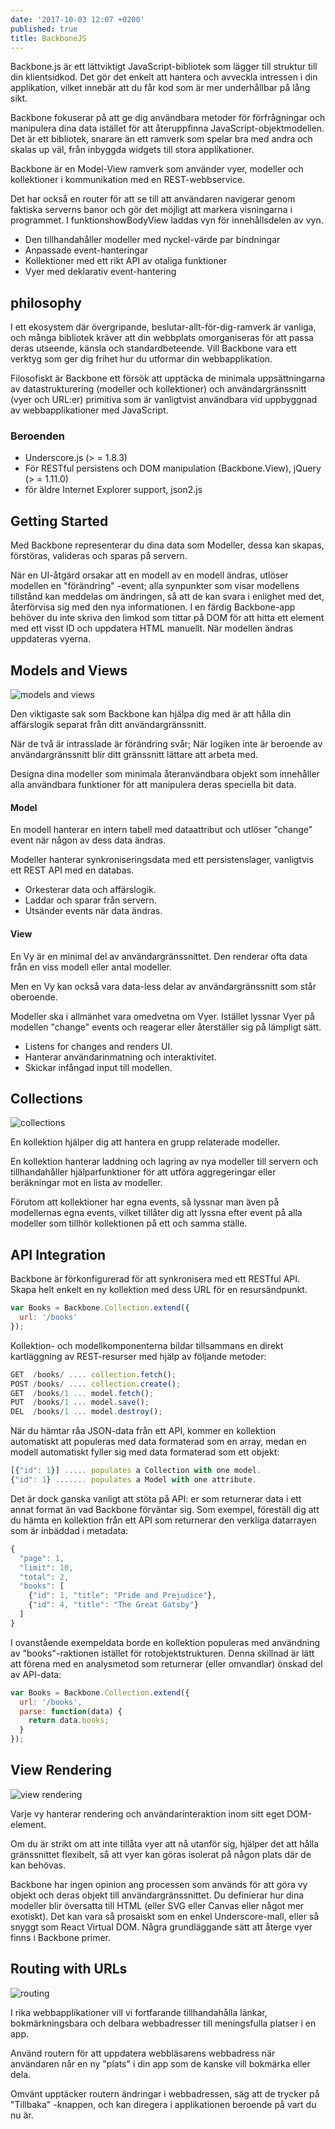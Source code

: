 ```yaml
---
date: '2017-10-03 12:07 +0200'
published: true
title: BackboneJS
---
```

Backbone.js är ett lättviktigt JavaScript-bibliotek som lägger till struktur till din klientsidkod. Det gör det enkelt att hantera och avveckla intressen i din applikation, vilket innebär att du får kod som är mer underhållbar på lång sikt.

Backbone fokuserar på att ge dig användbara metoder för förfrågningar och manipulera dina data istället för att återuppfinna JavaScript-objektmodellen. Det är ett bibliotek, snarare än ett ramverk som spelar bra med andra och skalas up väl, från inbyggda widgets till stora applikationer.

Backbone är en Model-View ramverk som använder vyer, modeller och kollektioner i kommunikation med en REST-webbservice.

Det har också en router för att se till att användaren navigerar genom faktiska serverns banor och gör det möjligt att markera visningarna i programmet. I funktionshowBodyView laddas vyn för innehållsdelen av vyn.

* Den tillhandahåller modeller med nyckel-värde par bindningar  
* Anpassade event-hanteringar
* Kollektioner med ett rikt API av otaliga funktioner
* Vyer med deklarativ event-hantering 

## philosophy

I ett ekosystem där övergripande, beslutar-allt-för-dig-ramverk är vanliga, och många bibliotek kräver att din webbplats omorganiseras för att passa deras utseende, känsla och standardbeteende. Vill Backbone vara ett verktyg som ger dig frihet hur du utformar din webbapplikation.

Filosofiskt är Backbone ett försök att upptäcka de minimala uppsättningarna av datastrukturering (modeller och kollektioner) och användargränssnitt (vyer och URL:er) primitiva som är vanligtvist användbara vid uppbyggnad av webbapplikationer med JavaScript.


### Beroenden
* Underscore.js (> = 1.8.3)
* För RESTful persistens och DOM manipulation (Backbone.View), jQuery (> = 1.11.0) 
* för äldre Internet Explorer support, json2.js

## Getting Started
Med Backbone representerar du dina data som Modeller, dessa kan skapas, förstöras, valideras och sparas på servern. 

När en UI-åtgärd orsakar att en modell av en modell ändras, utlöser modellen en "förändring" -event; alla synpunkter som visar modellens tillstånd kan meddelas om ändringen, så att de kan svara i enlighet med det, återförvisa sig med den nya informationen. I en färdig Backbone-app behöver du inte skriva den limkod som tittar på DOM för att hitta ett element med ett visst ID och uppdatera HTML manuellt. När modellen ändras uppdateras vyerna.

## Models and Views


![models and views](http://backbonejs.org/docs/images/intro-model-view.svg)

Den viktigaste sak som Backbone kan hjälpa dig med är att hålla din affärslogik separat från ditt användargränssnitt.

När de två är intrasslade är förändring svår; När logiken inte är beroende av användargränssnitt blir ditt gränssnitt lättare att arbeta med.

Designa dina modeller som minimala återanvändbara objekt som innehåller alla användbara funktioner för att manipulera deras speciella bit data.

#### Model

En modell hanterar en intern tabell med dataattribut och utlöser "change" event när någon av dess data ändras.

Modeller hanterar synkroniseringsdata med ett persistenslager, vanligtvis ett REST API med en databas. 

* Orkesterar data och affärslogik.
* Laddar och sparar från servern.
* Utsänder events när data ändras.

#### View

En Vy är en minimal del av användargränssnittet. Den renderar ofta data från en viss modell eller antal modeller.

Men en Vy kan också vara data-less delar av användargränssnitt som står oberoende.

Modeller ska i allmänhet vara omedvetna om Vyer. Istället lyssnar Vyer på modellen "change" events och reagerar eller återställer sig på lämpligt sätt.

* Listens for changes and renders UI.
* Hanterar användarinmatning och interaktivitet.
* Skickar infångad input till modellen.

## Collections

![collections](http://backbonejs.org/docs/images/intro-collections.svg)

En kollektion hjälper dig att hantera en grupp relaterade modeller.

En kollektion hanterar laddning och lagring av nya modeller till servern och tillhandahåller hjälparfunktioner för att utföra aggregeringar eller beräkningar mot en lista av modeller.

Förutom att kollektioner har egna events, så lyssnar man även på modellernas egna events, vilket tillåter dig att lyssna efter event på alla modeller som tillhör kollektionen på ett och samma ställe.

## API Integration

Backbone är förkonfigurerad för att synkronisera med ett RESTful API. Skapa helt enkelt en ny kollektion med dess URL för en resursändpunkt.

```js
var Books = Backbone.Collection.extend({
  url: '/books'
});
```

Kollektion- och modellkomponenterna bildar tillsammans en direkt kartläggning av REST-resurser med hjälp av följande metoder:

```js
GET  /books/ .... collection.fetch();
POST /books/ .... collection.create();
GET  /books/1 ... model.fetch();
PUT  /books/1 ... model.save();
DEL  /books/1 ... model.destroy();
```

När du hämtar råa JSON-data från ett API, kommer en kollektion automatiskt att populeras med data formaterad som en array, medan en modell automatiskt fyller sig med data formaterad som ett objekt:

```js
[{"id": 1}] ..... populates a Collection with one model.
{"id": 1} ....... populates a Model with one attribute.
```

Det är dock ganska vanligt att stöta på API: er som returnerar data i ett annat format än vad Backbone förväntar sig. Som exempel, föreställ dig att du hämta en kollektion från ett API som returnerar den verkliga datarrayen som är inbäddad i metadata:

```js
{
  "page": 1,
  "limit": 10,
  "total": 2,
  "books": [
    {"id": 1, "title": "Pride and Prejudice"},
    {"id": 4, "title": "The Great Gatsby"}
  ]
}
```

I ovanstående exempeldata borde en kollektion populeras med användning av "books"-raktionen istället för rotobjektstrukturen. Denna skillnad är lätt att förena med en analysmetod som returnerar (eller omvandlar) önskad del av API-data:

```js
var Books = Backbone.Collection.extend({
  url: '/books',
  parse: function(data) {
    return data.books;
  }
});
```

## View Rendering

![view rendering](http://backbonejs.org/docs/images/intro-views.svg)

Varje vy hanterar rendering och användarinteraktion inom sitt eget DOM-element.

Om du är strikt om att inte tillåta vyer att nå utanför sig, hjälper det att hålla gränssnittet flexibelt, så att vyer kan göras isolerat på någon plats där de kan behövas.

Backbone har ingen opinion ang processen som används för att göra vy objekt och deras objekt till användargränssnittet. Du definierar hur dina modeller blir översatta till HTML (eller SVG eller Canvas eller något mer exotiskt). Det kan vara så prosaiskt som en enkel Underscore-mall, eller så snyggt som React Virtual DOM. Några grundläggande sätt att återge vyer finns i Backbone primer.

## Routing with URLs

![routing](http://backbonejs.org/docs/images/intro-routing.svg)

I rika webbapplikationer vill vi fortfarande tillhandahålla länkar, bokmärkningsbara och delbara webbadresser till meningsfulla platser i en app. 

Använd routern för att uppdatera webbläsarens webbadress när användaren når en ny "plats" i din app som de kanske vill bokmärka eller dela.

Omvänt upptäcker routern ändringar i webbadressen, säg att de trycker på "Tillbaka" -knappen, och kan diregera i applikationen beroende på vart du nu är.
